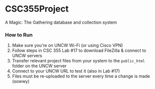 # CSC355Project
A Magic: The Gathering database and collection system

### How to Run
1. Make sure you're on UNCW Wi-Fi (or using Cisco VPN)
2. Follow steps in CSC 355 Lab #17 to download FileZilla & connect to UNCW servers
3. Transfer relevant project files from your system to the `public_html` folder on the UNCW server
4. Connect to your UNCW URL to test it (also in Lab #17)
5. Files must be re-uploaded to the server every time a change is made (sowwy)